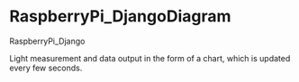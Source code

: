# RaspberryPi_DjangoDiagram
RaspberryPi_Django


Light measurement and data output in the form of a chart, which is updated every few seconds.

